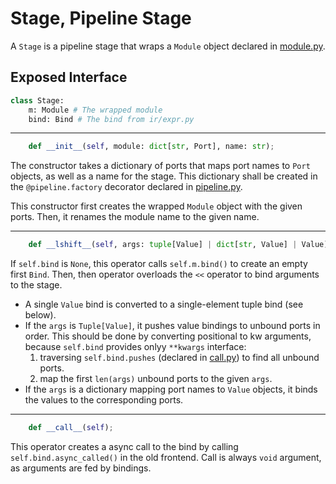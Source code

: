 # Stage, Pipeline Stage

A `Stage` is a pipeline stage that wraps a `Module` object declared in
[module.py](../../ir/module/module.py).

## Exposed Interface

````python
class Stage:
    m: Module # The wrapped module
    bind: Bind # The bind from ir/expr.py
````

--------

````python
    def __init__(self, module: dict[str, Port], name: str);
````
The constructor takes a dictionary of ports that maps port names to `Port` objects,
as well as a name for the stage. This dictionary shall be created in the
`@pipeline.factory` decorator declared in [pipeline.py](./pipeline.py).

This constructor first creates the wrapped `Module` object with the given ports.
Then, it renames the module name to the given name.

--------

````python
    def __lshift__(self, args: tuple[Value] | dict[str, Value] | Value);
````

If `self.bind` is `None`, this operator calls `self.m.bind()` to create an empty first `Bind`.
Then, then operator overloads the `<<` operator to bind arguments to the stage.
- A single `Value` bind is converted to a single-element tuple bind (see below).
- If the `args` is `Tuple[Value]`, it pushes value bindings to unbound ports in order.
  This should be done by converting positional to kw arguments, because `self.bind` provides
  onlyy `**kwargs` interface:
    1. traversing `self.bind.pushes` (declared in [call.py](../../ir/expr/call.py))
    to find all unbound ports.
    2. map the first `len(args)` unbound ports to the given `args`.
- If the `args` is a dictionary mapping port names to `Value` objects, it
  binds the values to the corresponding ports.

--------

````python
    def __call__(self);
````

This operator creates a async call to the bind by calling `self.bind.async_called()` in the old frontend.
Call is always `void` argument, as arguments are fed by bindings.